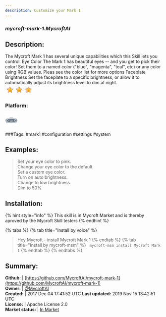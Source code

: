 ```yaml
---
description: Customize your Mark 1
---
```


### _mycroft-mark-1.MycroftAI_  
## Description:  
The Mycroft Mark 1 has several unique capabilities which this Skill lets you control.
Eye Color
The Mark 1 has beautiful eyes -- and you get to pick their color!  Set them to
a named color ("blue", "magenta", "teal", etc) or any color using RGB values.
Pleas see the color
list for more options
Faceplate Brightness
Set the faceplate to a specific brightness, or allow it to automatically adjust
its brightness level to dim at night.  
![](../.gitbook/assets/star.png)![](../.gitbook/assets/star.png)![](../.gitbook/assets/star.png)  
### Platform:  
 ![Mark I](../.gitbook/assets/mark-1-icon.png)   
  
###Tags: \#mark1 \#configuration \#settings \#system   
## Examples:  
> Set your eye color to pink.  
> Change your eye color to the default.  
> Set a custom eye color.  
> Turn on auto brightness.  
> Change to low brightness.  
> Dim to 50%  
  
## Installation:  
{% hint style="info" %}
This skill is in Mycroft Market and is thereby aproved by the Mycroft Skill testers
{% endhint %}
    
{% tabs %}
{% tab title="Install by voice" %}
> Hey Mycroft - install Mycroft Mark 1
{% endtab %}
  {% tab title="Install by mycroft-msm" %}
``` mycroft-msm install Mycroft Mark 1```
{% endtab %}
  {% endtabs %}
    
## Summary:  
**Github:** | [https://github.com/MycroftAI/mycroft-mark-1](https://github.com/MycroftAI/mycroft-mark-1)  
**Owner:** | [@MycroftAI](https://github.com/MycroftAI)  
**Created:** | 2017 Dec 04 17:41:52 UTC  **Last updated:** 2019 Nov 15 13:42:51 UTC  
**License:** | Apache License 2.0  
**Market status:** | [In Market](https://market.mycroft.ai/skill/mycroft-mark-1)  
